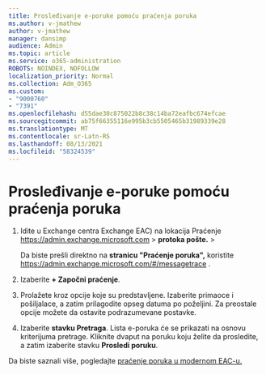 ```yaml
---
title: Prosleđivanje e-poruke pomoću praćenja poruka
ms.author: v-jmathew
author: v-jmathew
manager: dansimp
audience: Admin
ms.topic: article
ms.service: o365-administration
ROBOTS: NOINDEX, NOFOLLOW
localization_priority: Normal
ms.collection: Adm_O365
ms.custom:
- "9000760"
- "7391"
ms.openlocfilehash: d55dae30c875022b8c38c14ba72eafbc674efcae
ms.sourcegitcommit: ab75f66355116e995b3cb5505465b31989339e28
ms.translationtype: MT
ms.contentlocale: sr-Latn-RS
ms.lasthandoff: 08/13/2021
ms.locfileid: "58324539"
---
```

# <a name="submit-an-email-message-using-message-trace"></a>Prosleđivanje e-poruke pomoću praćenja poruka

1. Idite u Exchange centra Exchange EAC) na lokacija Praćenje <https://admin.exchange.microsoft.com> \> **protoka pošte.** \> 

   Da biste prešli direktno na **stranicu "Praćenje poruka",** koristite <https://admin.exchange.microsoft.com/#/messagetrace> .

2. Izaberite **+ Započni praćenje**.
3. Prolažete kroz opcije koje su predstavljene. Izaberite primaoce i pošiljalace, a zatim prilagodite opseg datuma po poželjini. Za preostale opcije možete da ostavite podrazumevane postavke.
4. Izaberite **stavku Pretraga**. Lista e-poruka će se prikazati na osnovu kriterijuma pretrage. Kliknite dvaput na poruku koju želite da prosledite, a zatim izaberite stavku **Prosledi poruku**.

Da biste saznali više, pogledajte [praćenje poruka u modernom EAC-u.](https://docs.microsoft.com/exchange/monitoring/trace-an-email-message/message-trace-modern-eac)
